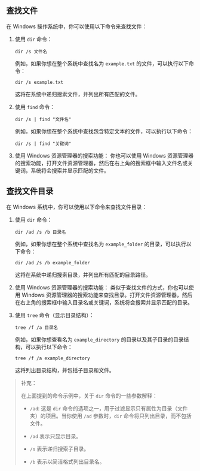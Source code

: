 ## 查找文件

在 Windows 操作系统中，你可以使用以下命令来查找文件：

1. 使用 `dir` 命令：
   ```
   dir /s 文件名
   ```
   例如，如果你想在整个系统中查找名为 `example.txt` 的文件，可以执行以下命令：
   ```
   dir /s example.txt
   ```
   这将在系统中递归搜索文件，并列出所有匹配的文件。

2. 使用 `find` 命令：
   ```
   dir /s | find "文件名"
   ```
   例如，如果你想在整个系统中查找包含特定文本的文件，可以执行以下命令：
   ```
   dir /s | find "关键词"
   ```

3. 使用 Windows 资源管理器的搜索功能：
   你也可以使用 Windows 资源管理器的搜索功能，打开文件资源管理器，然后在右上角的搜索框中输入文件名或关键词，系统将会搜索并显示匹配的文件。

## 查找文件目录

在 Windows 系统中，你可以使用以下命令来查找文件目录：

1. 使用 `dir` 命令：
   ```
   dir /ad /s /b 目录名
   ```
   例如，如果你想在整个系统中查找名为 `example_folder` 的目录，可以执行以下命令：
   ```
   dir /ad /s /b example_folder
   ```
   这将在系统中递归搜索目录，并列出所有匹配的目录路径。

2. 使用 Windows 资源管理器的搜索功能：
   类似于查找文件的方式，你也可以使用 Windows 资源管理器的搜索功能来查找目录。打开文件资源管理器，然后在右上角的搜索框中输入目录名或关键词，系统将会搜索并显示匹配的目录。

3. 使用 `tree` 命令（显示目录结构）：
   ```
   tree /f /a 目录名
   ```
   例如，如果你想查看名为 `example_directory` 的目录以及其子目录的目录结构，可以执行以下命令：
   ```
   tree /f /a example_directory
   ```
   这将列出目录结构，并包括子目录和文件。

> 补充：
>
> 在上面提到的命令示例中，关于 `dir` 命令的一些参数解释：
>
> - `/ad`: 这是 `dir` 命令的选项之一，用于过滤显示只有属性为目录（文件夹）的项目。当你使用 `/ad` 参数时，`dir` 命令将只列出目录，而不包括文件。
>
> - `/ad` 表示只显示目录。
> - `/s` 表示递归搜索子目录。
> - `/b` 表示以简洁格式列出目录名。
>